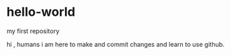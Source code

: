 # hello-world
my first repository


hi , humans
i am here to make and commit changes and 
learn to use github.
